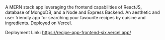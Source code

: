 A MERN stack app leveraging the frontend capabilities of ReactJS, database of MongoDB, and a Node and Express Backend.
An aesthetic and user friendly app for searching your favourite recipes by cuisine and ingredients.
Deployed on Vercel.

Deployment Link: https://recipe-app-frontend-six.vercel.app/
